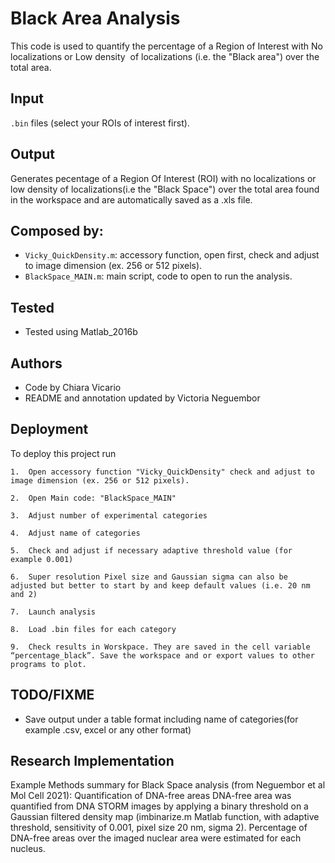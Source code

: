 
# Black Area Analysis 

This code is used to quantify the percentage of a Region of Interest with No localizations or Low density  of localizations (i.e. the "Black area") over the total area. 



## Input

`.bin` files (select your ROIs of interest first). 
## Output 
Generates pecentage of a Region Of Interest (ROI) with no localizations or low density of localizations(i.e the "Black Space") over the total area found in the workspace and are automatically saved as a .xls file. 
## Composed by:
- `Vicky_QuickDensity.m`: accessory function, open first, check and adjust to image dimension (ex. 256 or 512 pixels).
- `BlackSpace_MAIN.m`: main script, code to open to run the analysis. 

  
## Tested
- Tested using Matlab_2016b

  
## Authors
- Code by Chiara Vicario 
- README and annotation updated by Victoria Neguembor 

  
## Deployment

To deploy this project run

```
1.	Open accessory function "Vicky_QuickDensity" check and adjust to image dimension (ex. 256 or 512 pixels).

2.	Open Main code: "BlackSpace_MAIN"

3.	Adjust number of experimental categories

4.	Adjust name of categories

5.	Check and adjust if necessary adaptive threshold value (for example 0.001)

6.	Super resolution Pixel size and Gaussian sigma can also be adjusted but better to start by and keep default values (i.e. 20 nm and 2)

7.	Launch analysis

8.	Load .bin files for each category

9.	Check results in Worskpace. They are saved in the cell variable “percentage_black”. Save the workspace and or export values to other programs to plot. 

```

  
## TODO/FIXME
- Save output under a table format including name of categories(for example .csv, excel or any other format)

  
## Research Implementation
Example Methods summary for Black Space analysis (from Neguembor et al Mol Cell 2021): 
Quantification of DNA-free areas DNA-free area was quantified from DNA STORM images by applying a binary threshold on a Gaussian filtered density map (imbinarize.m Matlab function, with adaptive threshold, sensitivity of 0.001, pixel size 20 nm, sigma 2). Percentage of DNA-free areas over the imaged nuclear area were estimated for each nucleus.



  
